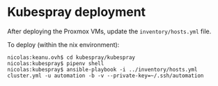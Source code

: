 # Kubespray deployment

After deploying the Proxmox VMs, update the `inventory/hosts.yml` file.

To deploy (within the nix environment):

``` console
nicolas:keanu.ovh$ cd kubespray/kubespray
nicolas:kubespray$ pipenv shell
nicolas:kubespray$ ansible-playbook -i ../inventory/hosts.yml cluster.yml -u automation -b -v --private-key=~/.ssh/automation
```
